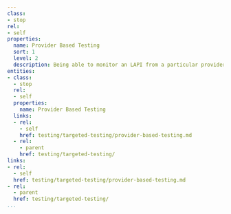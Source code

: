 ```yaml
---
class:
- stop
rel:
- self
properties:
  name: Provider Based Testing
  sort: 1
  level: 2
  description: Being able to monitor an LAPI from a particular provider.
entities:
- class:
  - stop
  rel:
  - self
  properties:
    name: Provider Based Testing
  links:
  - rel:
    - self
    href: testing/targeted-testing/provider-based-testing.md
  - rel:
    - parent
    href: testing/targeted-testing/
links:
- rel:
  - self
  href: testing/targeted-testing/provider-based-testing.md
- rel:
  - parent
  href: testing/targeted-testing/
...
```

